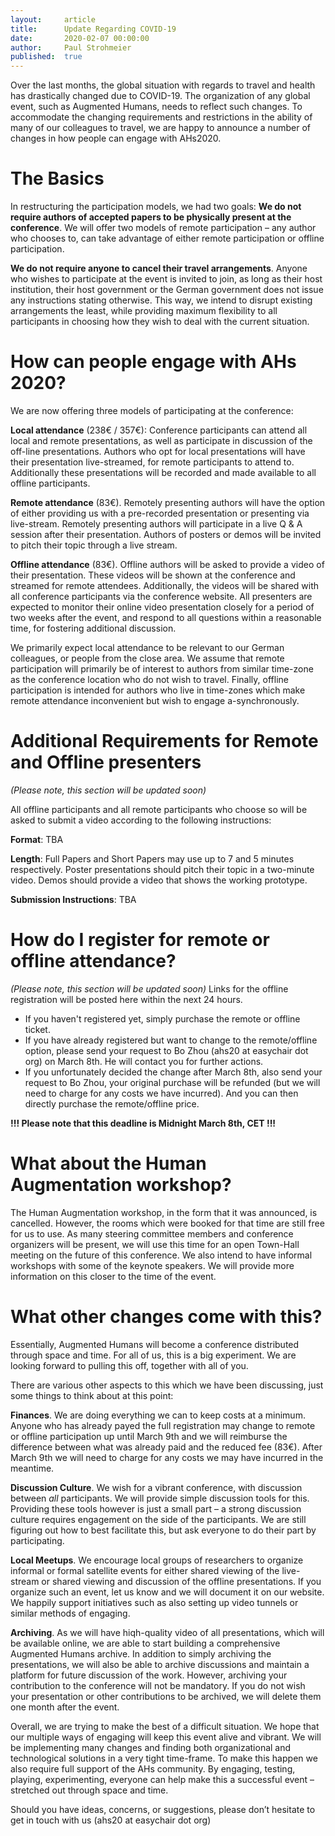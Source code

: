 ```yaml
---
layout:     article
title:      Update Regarding COVID-19
date:       2020-02-07 00:00:00
author:     Paul Strohmeier
published:  true
---
```






Over the last months, the global situation with regards to travel and health has drastically changed due to COVID-19. The organization of any global event, such as Augmented Humans, needs to reflect such changes. To accommodate the changing requirements and restrictions in the ability of many of our colleagues to travel, we are happy to announce a number of changes in how people can engage with AHs2020.

The Basics
============
In restructuring the participation models, we had two goals:
<b>We do not require authors of accepted papers to be physically present at the conference</b>. We will offer two models of remote participation – any author who chooses to, can take advantage of either remote participation or offline participation.

<b>We do not require anyone to cancel their travel arrangements</b>. Anyone who wishes to participate at the event is invited to join, as long as their host institution, their host government or the German government does not issue any instructions stating otherwise.
This way, we intend to disrupt existing arrangements the least, while providing maximum flexibility to all participants in choosing how they wish to deal with the current situation.

How can people engage with AHs 2020?
============
We are now offering three models of participating at the conference: 
    
<b>Local attendance</b> (238€ / 357€): Conference participants can attend all local and remote presentations, as well as participate in discussion of the off-line presentations. Authors who opt for local presentations will have their presentation live-streamed, for remote participants to attend to. Additionally these presentations will be recorded and made available to all offline participants. 

<b>Remote attendance</b> (83€). Remotely presenting authors will have the option of either providing us with a pre-recorded presentation or presenting via live-stream. Remotely presenting authors will participate in a live Q & A session after their presentation. Authors of posters or demos will be invited to pitch their topic through a live stream. 

<b>Offline attendance</b> (83€). Offline authors will be asked to provide a video of their presentation. These videos will be shown at the conference and streamed for remote attendees. Additionally, the videos will be shared with all conference participants via the conference website. 
All presenters are expected to monitor their online video presentation closely for a period of two weeks after the event, and respond to all questions within a reasonable time, for fostering additional discussion. 

We primarily expect local attendance to be relevant to our German colleagues, or people from the close area. We assume that remote participation will primarily be of interest to authors from similar time-zone as the conference location who do not wish to travel. Finally, offline participation is intended for authors who live in time-zones which make remote attendance inconvenient but wish to engage a-synchronously.

Additional Requirements for Remote and Offline presenters
============
<i>(Please note, this section will be updated soon)</i>

All offline participants and all remote participants who choose so will be asked to submit a video according to the following instructions:

<b>Format</b>: TBA

<b>Length</b>: Full Papers and Short Papers may use up to 7 and 5 minutes respectively. Poster presentations should pitch their topic in a two-minute video. Demos should provide a video that shows the working prototype.

<b>Submission Instructions</b>: TBA

How do I register for remote or offline attendance?
============
<i>(Please note, this section will be updated soon)</i>
Links for the offline registration will be posted here within the next 24 hours.

- If you haven't registered yet, simply purchase the remote or offline ticket. 
- If you have already registered but want to change to the remote/offline option, please send your request to Bo Zhou (ahs20 at easychair dot org) on March 8th. He will contact you for further actions. 
- If you unfortunately decided the change after March 8th, also send your request to Bo Zhou, your original purchase will be refunded (but we will need to charge for any costs we have incurred). And you can then directly purchase the remote/offline price.
 
<b>!!! Please note that this deadline is Midnight March 8th, CET !!!</b>

What about the Human Augmentation workshop?
============
The Human Augmentation workshop, in the form that it was announced, is cancelled. However, the rooms which were booked for that time are still free for us to use. As many steering committee members and conference organizers will be present, we will use this time for an open Town-Hall meeting on the future of this conference. We also intend to have informal workshops with some of the keynote speakers. We will provide more information on this closer to the time of the event.

What other changes come with this?
============
Essentially, Augmented Humans will become a conference distributed through space and time. For all of us, this is a big experiment. We are looking forward to pulling this off, together with all of you. 

There are various other aspects to this which we have been discussing, just some things to think about at this point:

<b>Finances</b>. We are doing everything we can to keep costs at a minimum. Anyone who has already payed the full registration may change to remote or offline participation up until March 9th and we will reimburse the difference between what was already paid and the reduced fee (83€). After March 9th we will need to charge for any costs we may have incurred in the meantime.

<b>Discussion Culture</b>. We wish for a vibrant conference, with discussion between *all* participants. We will provide simple discussion tools for this. Providing these tools however is just a small part – a strong discussion culture requires engagement on the side of the participants. We are still figuring out how to best facilitate this, but ask everyone to do their part by participating.

<b>Local Meetups</b>. We encourage local groups of researchers to organize informal or formal satellite events for either shared viewing of the live-stream or shared viewing and discussion of the offline presentations. If you organize such an event, let us know and we will document it on our website. We happily support initiatives such as also setting up video tunnels or similar methods of engaging.

<b>Archiving</b>. As we will have hiqh-quality video of all presentations, which will be available online, we are able to start building a comprehensive Augmented Humans archive. In addition to simply archiving the presentations, we will also be able to archive discussions and maintain a platform for future discussion of the work. However, archiving your contribution to the conference will not be mandatory. If you do not wish your presentation or other contributions to be archived, we will delete them one month after the event.      

Overall, we are trying to make the best of a difficult situation. We hope that our multiple ways of engaging will keep this event alive and vibrant. We will be implementing many changes and finding both organizational and technological solutions in a very tight time-frame. To make this happen we also require full support of the AHs community. By engaging, testing, playing, experimenting, everyone can help make this a successful event – stretched out through space and time.

Should you have ideas, concerns, or suggestions, please don’t hesitate to get in touch with us (ahs20 at easychair dot org)



